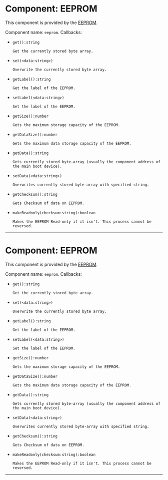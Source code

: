 # Component: EEPROM

This component is provided by the [EEPROM](/item/eeprom).

Component name: `eeprom`. Callbacks:

- `get():string`

      Get the currently stored byte array.

- `set(<data:string>)`

      Overwrite the currently stored byte array.

- `getLabel():string`

      Get the label of the EEPROM.

- `setLabel(<data:string>)`

      Set the label of the EEPROM.

- `getSize():number`

      Gets the maximum storage capacity of the EEPROM.

- `getDataSize():number`

      Gets the maximum data storage capacity of the EEPROM.

- `getData():string`

      Gets currently stored byte-array (usually the component address of
      the main boot device).

- `setData(<data:string>)`

      Overwrites currently stored byte-array with specified string.

- `getChecksum():string`

      Gets Checksum of data on EEPROM.

- `makeReadonly(checksum:string):boolean`

      Makes the EEPROM Read-only if it isn't. This process cannot be
      reversed.

------------------------------------------------------------------------

# Component: EEPROM

This component is provided by the [EEPROM](/item/eeprom).

Component name: `eeprom`. Callbacks:

- `get():string`

      Get the currently stored byte array.

- `set(<data:string>)`

      Overwrite the currently stored byte array.

- `getLabel():string`

      Get the label of the EEPROM.

- `setLabel(<data:string>)`

      Set the label of the EEPROM.

- `getSize():number`

      Gets the maximum storage capacity of the EEPROM.

- `getDataSize():number`

      Gets the maximum data storage capacity of the EEPROM.

- `getData():string`

      Gets currently stored byte-array (usually the component address of
      the main boot device).

- `setData(<data:string>)`

      Overwrites currently stored byte-array with specified string.

- `getChecksum():string`

      Gets Checksum of data on EEPROM.

- `makeReadonly(checksum:string):boolean`

      Makes the EEPROM Read-only if it isn't. This process cannot be
      reversed.

------------------------------------------------------------------------
